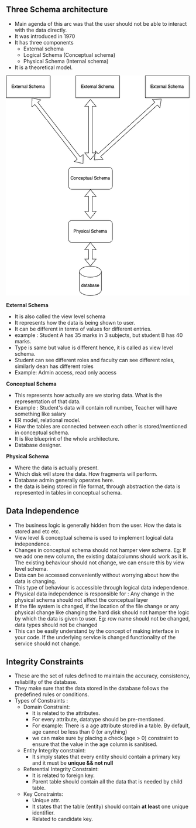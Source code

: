 ## Three Schema architecture
- Main agenda of this arc was that the user should not be able to interact with the data directly.
- It was introduced in 1970
- It has three components
  - External schema
  - Logical Schema (Conceptual schema)
  - Physical Schema (Internal schema) 
- It is a theoretical model.

![3 schema arc](three_schema_arc.png)

**External Schema**
- It is also called the view level schema
- It represents how the data is being shown to user.
- It can be different in terms of values for different entries.
- example : Student A has 35 marks in 3 subjects, but student B has 40 marks.
- Type is same but value is different hence, it is called as view level schema.
- Student can see different roles and faculty can see different roles, similarly dean has different roles
- Example: Admin access, read only access

**Conceptual Schema**
- This represents how actually are we storing data. What is the representation of that data.
- Example : Student's data will contain roll number, Teacher will have something like salary
- ER model, relational model.
- How the tables are connected between each other is stored/mentioned in conceptual schema.
- It is like blueprint of the whole architecture.
- Database designer.

**Physical Schema**
- Where the data is actually present.
- Which disk will store the data. How fragments will perform.
- Database admin generally operates here.
- the data is being stored in file format, through abstraction the data is represented in tables in conceptual schema.


## Data Independence
- The business logic is generally hidden from the user. How the data is stored and etc etc.
- View level & conceptual schema is used to implement logical data independence.
- Changes in conceptual schema should not hamper view schema. Eg: If we add one new column, the existing data/columns 
  should work as it is. The existing behaviour should not change, we can ensure this by view level schema.
- Data can be accessed conveniently without worrying about how the data is changing.
- This type of behaviour is accessible through logical data independence.
- Physical data independence is responsible for : Any change in the physical schema should not affect the conceptual layer
- If the file system is changed, if the location of the file change or any physical change like changing the hard disk should 
  not hamper the logic by which the data is given to user. Eg: row name should not be changed, data types should not be changed
- This can be easily understand by the concept of making interface in your code. If the underlying service is changed
  functionality of the service should not change.

## Integrity Constraints
- These are the set of rules defined to maintain the accuracy, consistency, reliability of the database.
- They make sure that the data stored in the database follows the predefined rules or conditions.
- Types of Constraints : 
  - Domain Constraint:
    - It is related to the attributes.
    - For every attribute, datatype should be pre-mentioned.
    - For example: There is a age attribute stored in a table. By default, age cannot be less than 0 (or anything)
    - we can make sure by placing a check (age > 0) constraint to ensure that the value in the age column is sanitised.
  - Entity Integrity constraint: 
    - It simply states that every entity should contain a primary key and it must be **unique && not null** 
  - Referential Integrity Constraint: 
    - It is related to foreign key.
    - Parent table should contain all the data that is needed by child table.
  - Key Constraints:
    - Unique attr.
    - It states that the table (entity) should contain **at least** one unique identifier.
    - Related to candidate key.